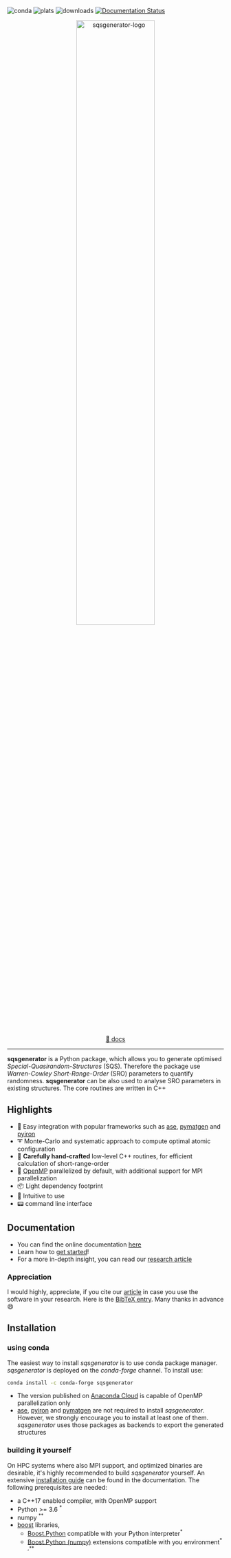 ![conda](https://anaconda.org/conda-forge/sqsgenerator/badges/installer/conda.svg) 
![plats](https://anaconda.org/conda-forge/sqsgenerator/badges/platforms.svg)
![downloads](
https://anaconda.org/conda-forge/sqsgenerator/badges/downloads.svg)
[![Documentation Status](https://readthedocs.org/projects/sqsgenerator/badge/?version=latest)](https://sqsgenerator.readthedocs.io/en/latest/?badge=latest)


<p align="center">
  <img src="https://github.com/dgehringer/sqsgenerator/raw/master/docs/source/logo_large.svg" width="60%" alt="sqsgenerator-logo" />
  <br /><br />
  <a href="https://sqsgenerator.readthedocs.io">📝 docs</a>
</p>

---

**sqsgenerator** is a Python package, which allows you to generate optimised *Special-Quasirandom-Structures* (SQS). Therefore the package use *Warren-Cowley Short-Range-Order* (SRO) parameters to quantify randomness. **sqsgenerator** can be also used to analyse SRO parameters in existing structures. The core routines are written in C++

## Highlights

  - :electric_plug: Easy integration with popular frameworks such as [ase](https://wiki.fysik.dtu.dk/ase/),
    [pymatgen](https://pymatgen.org/) and [pyiron](https://pyiron.org/)
  - :curly_loop: Monte-Carlo and systematic approach to compute optimal atomic configuration
  - :rocket: **Carefully hand-crafted** low-level C++ routines, for efficient calculation of short-range-order
  - :twisted_rightwards_arrows: [OpenMP](https://www.openmp.org/) parallelized by default, with additional support for MPI parallelization
  - :package: Light dependency footprint 
  - :baby_bottle: Intuitive to use
  - :pager: command line interface

## Documentation

  - You can find the online documentation [here](https://sqsgenerator.readthedocs.io/en/latest/)
  - Learn how to [get started](https://sqsgenerator.readthedocs.io/en/latest/how_to.html)!
  - For a more in-depth insight, you can read our [research article](https://doi.org/10.1016/j.cpc.2023.108664)

### Appreciation
I would highly, appreciate, if you cite our [article](https://doi.org/10.1016/j.cpc.2023.108664) in case you use the 
software in your research. Here is the [BibTeX entry](citation.bib). Many thanks in advance :smile:

## Installation

### using conda
The easiest way to install *sqsgenerator* is to use conda package manager. *sqsgenerator* is deployed on the
*conda-forge* channel. To install use:

```bash
conda install -c conda-forge sqsgenerator
```

  - The version published on [Anaconda Cloud](https://anaconda.org/conda-forge/sqsgenerator) is capable of OpenMP parallelization only
  - [ase](https://wiki.fysik.dtu.dk/ase/), [pyiron](https://pyiron.org) and [pymatgen](https://pymatgen.org/) are not
    required to install *sqsgenerator*. However, we strongly encourage you to install at least one of them.
    *sqsgenerator* uses those packages as backends to export the generated structures

### building it yourself
On HPC systems where also MPI support, and optimized binaries are desirable, it's highly recommended to build
*sqsgenerator* yourself. An extensive [installation guide](https://sqsgenerator.readthedocs.io/en/latest/installation_guide.html)
can be found in the documentation. The following prerequisites are needed:

  - a C++17 enabled compiler, with OpenMP support
  - Python >= 3.6 <sup>*</sup>
  - numpy <sup>**</sup>
  - [boost](https://www.boost.org/) libraries,
    - [Boost.Python](https://www.boost.org/doc/libs/1_78_0/libs/python/doc/html/tutorial/index.html) compatible with
      your Python interpreter<sup>*</sup>
    - [Boost.Python (numpy)](https://www.boost.org/doc/libs/1_78_0/libs/python/doc/html/numpy/index.html) extensions
      compatible with you environment<sup>* ,**</sup>
